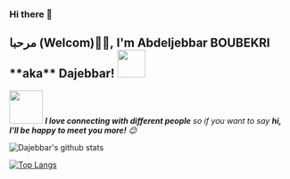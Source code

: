 ### Hi there 👋
<h2>مرحبا (Welcom)🙏🏻, I'm Abdeljebbar BOUBEKRI **aka** Dajebbar! <img src="https://media.giphy.com/media/12oufCB0MyZ1Go/giphy.gif" width="50"></h2>

<img src="https://media.giphy.com/media/LnQjpWaON8nhr21vNW/giphy.gif" width="60"> <em><b>I love connecting with different people</b> so if you want to say <b>hi, I'll be happy to meet you more!</b> 😊</em>
<!--START_SECTION:waka-->


![Dajebbar's github stats](https://github-readme-stats.vercel.app/api?username=dajebbar) <br/>


[![Top Langs](https://github-readme-stats.vercel.app/api/top-langs/?username=dajebbar)](https://github.com/dajebbar/github-readme-stats)


<!--END_SECTION:waka-->

<!--
**dajebbar/boubekriabdeljebbar** is a ✨ _special_ ✨ repository because its `README.md` (this file) appears on your GitHub profile.

Here are some ideas to get you started:

- 🔭 I’m currently working on ...
- 🌱 I’m currently learning ...
- 👯 I’m looking to collaborate on ...
- 🤔 I’m looking for help with ...
- 💬 Ask me about ...
- 📫 How to reach me: ...
- 😄 Pronouns: ...
- ⚡ Fun fact: ...
-->

